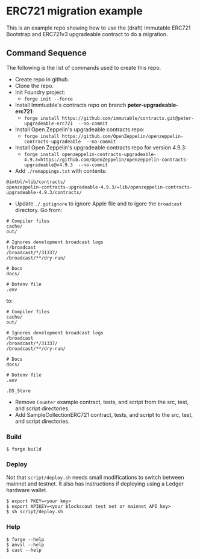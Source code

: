 # ERC721 migration example

This is an example repo showing how to use the (draft) Immutable ERC721 Bootstrap and ERC721v3 upgradeable contract to do a migration.

## Command Sequence

The following is the list of commands used to create this repo.

- Create repo in github. 
- Clone the repo.
- Init Foundry project: 
  - `forge init --force`
- Install Immtuable's contracts repo on branch **peter-upgradeable-erc721**:
  - `forge install https://github.com/immutable/contracts.git@peter-upgradeable-erc721  --no-commit`
- Install Open Zeppelin's upgradeable contracts repo:
  - `forge install https://github.com/OpenZeppelin/openzeppelin-contracts-upgradeable  --no-commit`
- Install Open Zeppelin's upgradeable contracts repo for version 4.9.3:
  - `forge install openzeppelin-contracts-upgradeable-4.9.3=https://github.com/OpenZeppelin/openzeppelin-contracts-upgradeable@v4.9.3  --no-commit`
- Add `./remappings.txt` with contents:
```
@imtbl/=lib/contracts/
openzeppelin-contracts-upgradeable-4.9.3/=lib/openzeppelin-contracts-upgradeable-4.9.3/contracts/
```
- Update `./.gitignore` to ignore Apple file and to igore the `broadcast` directory. Go from:
```
# Compiler files
cache/
out/

# Ignores development broadcast logs
!/broadcast
/broadcast/*/31337/
/broadcast/**/dry-run/

# Docs
docs/

# Dotenv file
.env
```
to:
```
# Compiler files
cache/
out/

# Ignores development broadcast logs
/broadcast
/broadcast/*/31337/
/broadcast/**/dry-run/

# Docs
docs/

# Dotenv file
.env

.DS_Store
```
- Remove `Counter` example contract, tests, and script from the src, test, and script directories.
- Add SampleCollectionERC721 contract, tests, and script to the src, test, and script directories.




### Build

```shell
$ forge build
```

### Deploy

Not that `script/deploy.sh` needs small modifications to switch between mainnet and testnet. It also has instructions if deploying using a Ledger hardware wallet.

```shell
$ export PKEY=<your key>
$ export APIKEY=<your blockscout test net or mainnet API key>
$ sh script/deploy.sh
```



### Help

```shell
$ forge --help
$ anvil --help
$ cast --help
```

